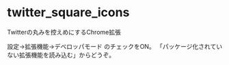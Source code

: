 # twitter_square_icons
Twitterの丸みを控えめにするChrome拡張

設定→拡張機能→デベロッパモード のチェックをON。
「パッケージ化されていない拡張機能を読み込む」からどうぞ。

